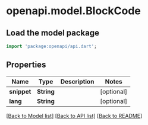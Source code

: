 # openapi.model.BlockCode

## Load the model package
```dart
import 'package:openapi/api.dart';
```

## Properties
Name | Type | Description | Notes
------------ | ------------- | ------------- | -------------
**snippet** | **String** |  | [optional] 
**lang** | **String** |  | [optional] 

[[Back to Model list]](../README.md#documentation-for-models) [[Back to API list]](../README.md#documentation-for-api-endpoints) [[Back to README]](../README.md)


